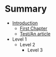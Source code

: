 # Summary

* [Introduction](README.md)
  * [First Chapter](chapter1.md)
  * [Test/An article](an-article.md)
* Level 1
  * Level 2
    * Level 3



